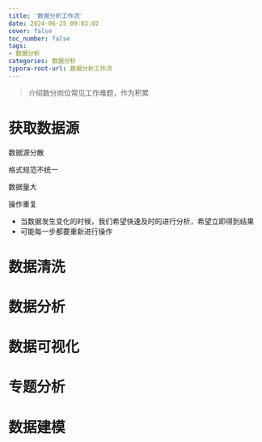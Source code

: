 ```yaml
---
title: '数据分析工作流'
date: 2024-06-25 09:03:02
cover: false
toc_number: false
tags:
- 数据分析
categories: 数据分析
typora-root-url: 数据分析工作流
---
```


> 介绍数分岗位常见工作难题，作为积累

# 获取数据源

数据源分散

格式规范不统一

数据量大

操作重复

- 当数据发生变化的时候，我们希望快速及时的进行分析，希望立即得到结果
- 可能每一步都要重新进行操作

# 数据清洗



# 数据分析



# 数据可视化



# 专题分析



# 数据建模









